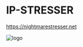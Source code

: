 # IP-STRESSER
https://nightmarestresser.net

![logo](https://nightmarestresser.net/new/img/logo.png)
